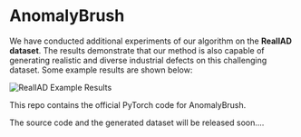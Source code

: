 # AnomalyBrush

We have conducted additional experiments of our algorithm on the **RealIAD dataset**. The results demonstrate that our method is also capable of generating realistic and diverse industrial defects on this challenging dataset. Some example results are shown below:

![RealIAD Example Results](Generation_on_RealIAD.png)


This repo contains the official PyTorch code for AnomalyBrush.

The source code and the generated dataset will be released soon....
